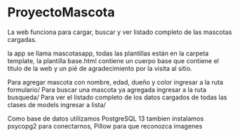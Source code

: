 # ProyectoMascota

La web funciona para cargar, buscar y ver listado completo de las mascotas cargadas.

la app se llama mascotasapp, todas las plantillas están en la carpeta template,
la plantilla base.html contiene un cuerpo base que contiene el titulo de la web y un pié de agradecimiento por la visita al sitio.

Para agregar mascota con nombre, edad, dueño y color ingresar a la ruta formulario/
Para buscar una mascota ya agregada ingresar a la ruta busqueda/
Para ver el listado completo de los datos cargados de todas las clases de models ingresar a lista/

Como base de datos utilizamos PostgreSQL 13
tambien instalamos psycopg2 para conectarnos, Pillow para que reconozca imagenes

